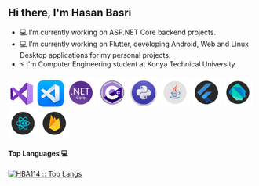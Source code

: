 ## Hi there, I'm Hasan Basri

- 💻 I’m currently working on ASP.NET Core backend projects.
- 💻 I’m currently working on Flutter, developing Android, Web and Linux Desktop applications for my personal projects.
- ⚡ I'm Computer Engineering student at Konya Technical University

<a href="https://visualstudio.microsoft.com/"><img src="https://github.com/HBA114/readme-icons/blob/main/visual_studio.png" width="55px" height="55px"></img></a>
<a href="https://code.visualstudio.com/"><img src="https://github.com/HBA114/readme-icons/blob/main/vs_code.png" width="55px" height="55px"></img></a>
<a href="https://docs.microsoft.com/en-us/dotnet/"><img src="https://github.com/HBA114/readme-icons/blob/main/dotnet.png" width="60px"></img></a>
<a href="https://docs.microsoft.com/en-us/dotnet/csharp/"><img src="https://github.com/HBA114/readme-icons/blob/main/csharp.png" width="60px"></img></a>
<a href="https://www.python.org/"><img src="https://github.com/HBA114/readme-icons/blob/main/python.png" width="60px"></img></a>
<a href="https://www.java.com/"><img src="https://github.com/HBA114/readme-icons/blob/main/java.png" width="60px"></img></a>
<a href="https://flutter.dev/"><img src="https://github.com/HBA114/readme-icons/blob/main/flutter.png" width="60px"></img></a>
<a href="https://dart.dev/" ><img src="https://github.com/HBA114/readme-icons/blob/main/dart.png" width="60px"></img></a>
<a href="https://reactjs.org/" ><img src="https://github.com/HBA114/readme-icons/blob/main/react.png" width="60px"></img></a>
<a href="https://firebase.google.com/" ><img src="https://github.com/HBA114/readme-icons/blob/main/firebase.png" width="60px"></img></a>

<!--
<a href="https://github.com/HBA114">
<img src="https://github-readme-stats.vercel.app/api?username=HBA114&count_private=true&show_icons=true&title_color=fff&icon_color=79ff97&text_color=9f9f9f&bg_color=151515" width="410">
</a>
-->
<h4 align="start">Top Languages 💻</h4>
<a href="https://github.com/HBA114">
<p align="start"><img src="https://github-readme-stats-git-masterrstaa-rickstaa.vercel.app/api/top-langs/?username=HBA114&langs_count=10&layout=compact&bg_color=151515&hide=javascript,html,css" alt="HBA114 :: Top Langs" />
</a>

<!--[![willianrod's wakatime stats](https://github-readme-stats.vercel.app/api/wakatime?username=HBA114&theme=nord&v=2&layout=compact&hide=Markdown,Config,xml,yaml,json,Cocoa,Solution+file,Csproj,textmate,Gitignore+file,Other,Text,cshtml,Groovy,IL,AUTO_DETECTED,csharp,Jsonc,Publish+Profile+file)](https://github.com/HBA114)


  <p>
  <a href="https://github.com/torukobyte?tab=repositories" target="_blank">
  <img src="https://github-readme-stats.vercel.app/api/top-langs/?username=torukobyte&layout=compact&show_icons=true&theme=nord">
  </a>
  </p>

[![Ashutosh's github activity graph](https://activity-graph.herokuapp.com/graph?username=torukobyte&theme=nord)](https://github.com/torukobyte)

</div>
-->


<!--
<h4 align="start">Pinned Projects</h4>
-->
  
<!--[Customized Card](https://github-readme-stats.vercel.app/api/pin?username=hba114&repo=nArchitecture&title_color=fff&icon_color=f9f9f9&text_color=9f9f9f&bg_color=151515) -->


<!--<a href="https://github.com/HBA114/BTK_TensorFlow">
  <img src="https://github-readme-stats.vercel.app/api/pin?username=hba114&repo=BTK_TensorFlow&title_color=fff&icon_color=f9f9f9&text_color=9f9f9f&bg_color=151515" width="400"/>
</a> -->

<!--
<a href="https://github.com/HBA114/nArchitecture">
  <img src="https://github-readme-stats-git-masterrstaa-rickstaa.vercel.app/api/pin?username=hba114&repo=nArchitecture&title_color=fff&icon_color=f9f9f9&text_color=9f9f9f&bg_color=151515" width="400"/>
</a>
-->

<!--img src="https://github-readme-stats.vercel.app/api/pin?username=hba114&repo=nArchitecture&title_color=fff&icon_color=f9f9f9&text_color=9f9f9f&bg_color=151515" width="400"-->

<!--
<p align="center"><img src="https://profile-counter.glitch.me/{HBA114}/count.svg" alt="HBA114 :: Visitor's Count" /></p>
-->

<!--
**HBA114/HBA114** is a ✨ _special_ ✨ repository because its `README.md` (this file) appears on your GitHub profile.

Here are some ideas to get you started:

- 🔭 I’m currently working on ...
- 🌱 I’m currently learning ...
- 👯 I’m looking to collaborate on ...
- 🤔 I’m looking for help with ...
- 💬 Ask me about ...
- 📫 How to reach me: ...
- 😄 Pronouns: ...
- ⚡ Fun fact: ...
-->


<!--![Metrics](https://metrics.lecoq.io/HBA114?template=classic&isocalendar=1&stars=1&repositories=1&achievements=1&activity=1&base=header%2C%20activity%2C%20community%2C%20repositories%2C%20metadata&base.indepth=false&base.hireable=false&base.skip=false&repositories.batch=100&repositories.forks=false&repositories.affiliations=owner&isocalendar=false&isocalendar.duration=half-year&stars=false&stars.limit=4&repositories=false&repositories.pinned=0&repositories.starred=0&repositories.random=0&repositories.order=featured%2C%20pinned%2C%20starred%2C%20random&achievements=false&achievements.threshold=C&achievements.secrets=true&achievements.display=compact&achievements.limit=0&activity=false&activity.limit=5&activity.load=300&activity.days=14&activity.visibility=all&activity.timestamps=false&activity.filter=all&config.timezone=Europe%2FIstanbul) -->
